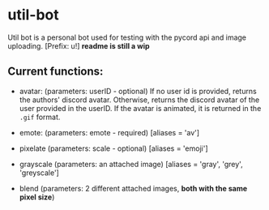 # util-bot

Util bot is a personal bot used for testing with the pycord api and image uploading. [Prefix: u!] **readme is still a wip**

## Current functions:
* avatar: (parameters: userID - optional) If no user id is provided, returns the authors' discord avatar. Otherwise, returns the discord avatar of the user provided in the userID. If the avatar is animated, it is returned in the `.gif` format.

* emote: (parameters: emote - required) [aliases = 'av']

* pixelate (parameters: scale - optional) [aliases = 'emoji']

* grayscale (parameters: an attached image) [aliases = 'gray', 'grey', 'greyscale']

* blend (parameters: 2 different attached images, **both with the same pixel size**) 
